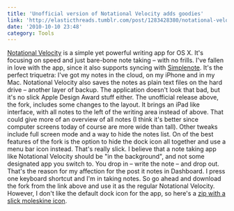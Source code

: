 ```yaml
---
title: 'Unofficial version of Notational Velocity adds goodies'
link: 'http://elasticthreads.tumblr.com/post/1283428380/notational-velocity-forked-fullscreen-mode-menubar'
date: '2010-10-10 23:48'
category: Tools
---
```


[Notational Velocity](http://notational.net/) is a simple yet powerful writing app for OS X. It's focusing on speed and just bare-bone note taking – with no frills. I've fallen in love with the app, since it also supports syncing with [Simplenote](http://simplenoteapp.com/). It's the perfect triquetra: I've got my notes in the cloud, on my iPhone and in my Mac. Notational Velocity also saves the notes as plain text files on the hard drive – another layer of backup. The application doesn't look that bad, but it's no slick Apple Design Award stuff either. The unofficial release above, the fork, includes some changes to the layout. It brings an iPad like interface, with all notes to the left of the writing area instead of above. That could give more of an overview of all notes (I think it's better since computer screens today of course are more wide than tall). Other tweaks include full screen mode and a way to hide the notes list. On of the best features of the fork is the option to hide the dock icon all together and use a menu bar icon instead. That's really slick. I believe that a note taking app like Notational Velocity should be "in the background", and not some designated app you switch to. You drop in – write the note – and drop out. That's the reason for my affection for the post it notes in Dashboard. I press one keyboard shortcut and I'm in taking notes. So go ahead and download the fork from the link above and use it as the regular Notational Velocity. However, I don't like the default dock icon for the app, so here's a [zip with a slick moleskine icon](http://213.185.255.138/core/wp-content/uploads/2010/10/Moleskine.zip).
